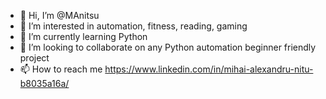 - 👋 Hi, I’m @MAnitsu
- 👀 I’m interested in automation, fitness, reading, gaming
- 🌱 I’m currently learning Python
- 👾 I’m looking to collaborate on any Python automation beginner friendly project
- 📫 How to reach me https://www.linkedin.com/in/mihai-alexandru-nitu-b8035a16a/


<!---
MAnitsu/MAnitsu is a ✨ special ✨ repository because its `README.md` (this file) appears on your GitHub profile.
You can click the Preview link to take a look at your changes.
--->
